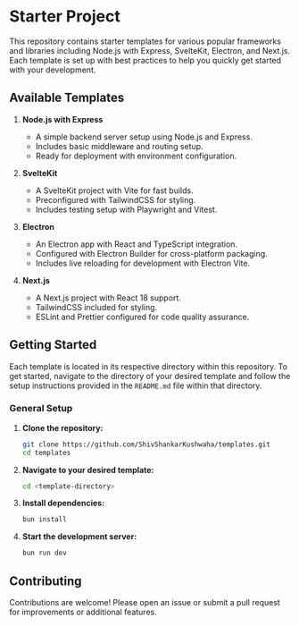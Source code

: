 # Starter Project

This repository contains starter templates for various popular frameworks and libraries including Node.js with Express, SvelteKit, Electron, and Next.js. Each template is set up with best practices to help you quickly get started with your development.

## Available Templates

1. **Node.js with Express**
   - A simple backend server setup using Node.js and Express.
   - Includes basic middleware and routing setup.
   - Ready for deployment with environment configuration.

2. **SvelteKit**
   - A SvelteKit project with Vite for fast builds.
   - Preconfigured with TailwindCSS for styling.
   - Includes testing setup with Playwright and Vitest.

3. **Electron**
   - An Electron app with React and TypeScript integration.
   - Configured with Electron Builder for cross-platform packaging.
   - Includes live reloading for development with Electron Vite.

4. **Next.js**
   - A Next.js project with React 18 support.
   - TailwindCSS included for styling.
   - ESLint and Prettier configured for code quality assurance.

## Getting Started

Each template is located in its respective directory within this repository. To get started, navigate to the directory of your desired template and follow the setup instructions provided in the `README.md` file within that directory.

### General Setup

1. **Clone the repository:**
   ```bash
   git clone https://github.com/ShivShankarKushwaha/templates.git
   cd templates
   ```

2. **Navigate to your desired template:**
   ```bash
   cd <template-directory>
   ```

3. **Install dependencies:**
   ```bash
   bun install
   ```

4. **Start the development server:**
   ```bash
   bun run dev
   ```

## Contributing

Contributions are welcome! Please open an issue or submit a pull request for improvements or additional features.
